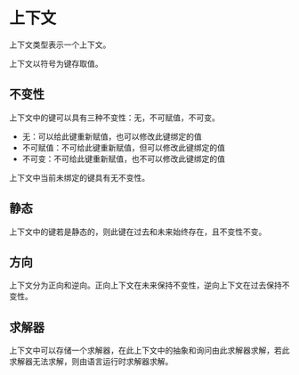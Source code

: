 # 上下文

上下文类型表示一个上下文。

上下文以符号为键存取值。

## 不变性

上下文中的键可以具有三种不变性：无，不可赋值，不可变。

- 无：可以给此键重新赋值，也可以修改此键绑定的值
- 不可赋值：不可给此键重新赋值，但可以修改此键绑定的值
- 不可变：不可给此键重新赋值，也不可以修改此键绑定的值

上下文中当前未绑定的键具有无不变性。

## 静态

上下文中的键若是静态的，则此键在过去和未来始终存在，且不变性不变。

## 方向

上下文分为正向和逆向。正向上下文在未来保持不变性，逆向上下文在过去保持不变性。

## 求解器

上下文中可以存储一个求解器，在此上下文中的抽象和询问由此求解器求解，若此求解器无法求解，则由语言运行时求解器求解。
